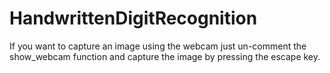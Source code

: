 # HandwrittenDigitRecognition
If you want to capture an image using the webcam just un-comment the show_webcam function and capture the image by pressing the escape key.
